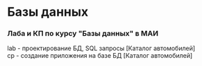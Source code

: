# Базы данных
### Лаба и КП по курсу "Базы данных" в МАИ

lab - проектирование БД, SQL запросы [Каталог автомобилей]  
cp - создание приложения на базе БД [Каталог автомобилей]